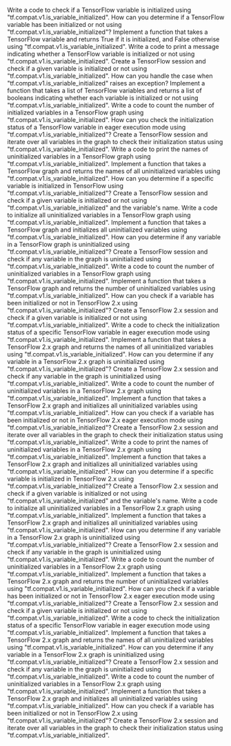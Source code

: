 Write a code to check if a TensorFlow variable is initialized using "tf.compat.v1.is_variable_initialized".
How can you determine if a TensorFlow variable has been initialized or not using "tf.compat.v1.is_variable_initialized"?
Implement a function that takes a TensorFlow variable and returns True if it is initialized, and False otherwise using "tf.compat.v1.is_variable_initialized".
Write a code to print a message indicating whether a TensorFlow variable is initialized or not using "tf.compat.v1.is_variable_initialized".
Create a TensorFlow session and check if a given variable is initialized or not using "tf.compat.v1.is_variable_initialized".
How can you handle the case when "tf.compat.v1.is_variable_initialized" raises an exception?
Implement a function that takes a list of TensorFlow variables and returns a list of booleans indicating whether each variable is initialized or not using "tf.compat.v1.is_variable_initialized".
Write a code to count the number of initialized variables in a TensorFlow graph using "tf.compat.v1.is_variable_initialized".
How can you check the initialization status of a TensorFlow variable in eager execution mode using "tf.compat.v1.is_variable_initialized"?
Create a TensorFlow session and iterate over all variables in the graph to check their initialization status using "tf.compat.v1.is_variable_initialized".
Write a code to print the names of uninitialized variables in a TensorFlow graph using "tf.compat.v1.is_variable_initialized".
Implement a function that takes a TensorFlow graph and returns the names of all uninitialized variables using "tf.compat.v1.is_variable_initialized".
How can you determine if a specific variable is initialized in TensorFlow using "tf.compat.v1.is_variable_initialized"?
Create a TensorFlow session and check if a given variable is initialized or not using "tf.compat.v1.is_variable_initialized" and the variable's name.
Write a code to initialize all uninitialized variables in a TensorFlow graph using "tf.compat.v1.is_variable_initialized".
Implement a function that takes a TensorFlow graph and initializes all uninitialized variables using "tf.compat.v1.is_variable_initialized".
How can you determine if any variable in a TensorFlow graph is uninitialized using "tf.compat.v1.is_variable_initialized"?
Create a TensorFlow session and check if any variable in the graph is uninitialized using "tf.compat.v1.is_variable_initialized".
Write a code to count the number of uninitialized variables in a TensorFlow graph using "tf.compat.v1.is_variable_initialized".
Implement a function that takes a TensorFlow graph and returns the number of uninitialized variables using "tf.compat.v1.is_variable_initialized".
How can you check if a variable has been initialized or not in TensorFlow 2.x using "tf.compat.v1.is_variable_initialized"?
Create a TensorFlow 2.x session and check if a given variable is initialized or not using "tf.compat.v1.is_variable_initialized".
Write a code to check the initialization status of a specific TensorFlow variable in eager execution mode using "tf.compat.v1.is_variable_initialized".
Implement a function that takes a TensorFlow 2.x graph and returns the names of all uninitialized variables using "tf.compat.v1.is_variable_initialized".
How can you determine if any variable in a TensorFlow 2.x graph is uninitialized using "tf.compat.v1.is_variable_initialized"?
Create a TensorFlow 2.x session and check if any variable in the graph is uninitialized using "tf.compat.v1.is_variable_initialized".
Write a code to count the number of uninitialized variables in a TensorFlow 2.x graph using "tf.compat.v1.is_variable_initialized".
Implement a function that takes a TensorFlow 2.x graph and initializes all uninitialized variables using "tf.compat.v1.is_variable_initialized".
How can you check if a variable has been initialized or not in TensorFlow 2.x eager execution mode using "tf.compat.v1.is_variable_initialized"?
Create a TensorFlow 2.x session and iterate over all variables in the graph to check their initialization status using "tf.compat.v1.is_variable_initialized".
Write a code to print the names of uninitialized variables in a TensorFlow 2.x graph using "tf.compat.v1.is_variable_initialized".
Implement a function that takes a TensorFlow 2.x graph and initializes all uninitialized variables using "tf.compat.v1.is_variable_initialized".
How can you determine if a specific variable is initialized in TensorFlow 2.x using "tf.compat.v1.is_variable_initialized"?
Create a TensorFlow 2.x session and check if a given variable is initialized or not using "tf.compat.v1.is_variable_initialized" and the variable's name.
Write a code to initialize all uninitialized variables in a TensorFlow 2.x graph using "tf.compat.v1.is_variable_initialized".
Implement a function that takes a TensorFlow 2.x graph and initializes all uninitialized variables using "tf.compat.v1.is_variable_initialized".
How can you determine if any variable in a TensorFlow 2.x graph is uninitialized using "tf.compat.v1.is_variable_initialized"?
Create a TensorFlow 2.x session and check if any variable in the graph is uninitialized using "tf.compat.v1.is_variable_initialized".
Write a code to count the number of uninitialized variables in a TensorFlow 2.x graph using "tf.compat.v1.is_variable_initialized".
Implement a function that takes a TensorFlow 2.x graph and returns the number of uninitialized variables using "tf.compat.v1.is_variable_initialized".
How can you check if a variable has been initialized or not in TensorFlow 2.x eager execution mode using "tf.compat.v1.is_variable_initialized"?
Create a TensorFlow 2.x session and check if a given variable is initialized or not using "tf.compat.v1.is_variable_initialized".
Write a code to check the initialization status of a specific TensorFlow variable in eager execution mode using "tf.compat.v1.is_variable_initialized".
Implement a function that takes a TensorFlow 2.x graph and returns the names of all uninitialized variables using "tf.compat.v1.is_variable_initialized".
How can you determine if any variable in a TensorFlow 2.x graph is uninitialized using "tf.compat.v1.is_variable_initialized"?
Create a TensorFlow 2.x session and check if any variable in the graph is uninitialized using "tf.compat.v1.is_variable_initialized".
Write a code to count the number of uninitialized variables in a TensorFlow 2.x graph using "tf.compat.v1.is_variable_initialized".
Implement a function that takes a TensorFlow 2.x graph and initializes all uninitialized variables using "tf.compat.v1.is_variable_initialized".
How can you check if a variable has been initialized or not in TensorFlow 2.x using "tf.compat.v1.is_variable_initialized"?
Create a TensorFlow 2.x session and iterate over all variables in the graph to check their initialization status using "tf.compat.v1.is_variable_initialized".